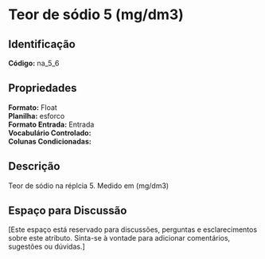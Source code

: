 # Teor de sódio 5 (mg/dm3)

## Identificação
**Código:** na_5_6

## Propriedades
**Formato:** Float  
**Planilha:** esforco  
**Formato Entrada:** Entrada  
**Vocabulário Controlado:**   
**Colunas Condicionadas:**   

## Descrição
Teor de sódio na réplcia 5. Medido em (mg/dm3)

## Espaço para Discussão
[Este espaço está reservado para discussões, perguntas e esclarecimentos sobre este atributo. Sinta-se à vontade para adicionar comentários, sugestões ou dúvidas.]
